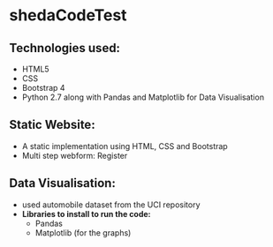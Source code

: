 # shedaCodeTest

## Technologies used:
- HTML5
- CSS
- Bootstrap 4
- Python 2.7 along with Pandas and Matplotlib for Data Visualisation 

## Static Website:
- A static implementation using HTML, CSS and Bootstrap
- Multi step webform: Register

## Data Visualisation:
- used automobile dataset from the UCI repository
- **Libraries to install to run the code:** 
  - Pandas
  - Matplotlib (for the graphs)
